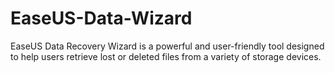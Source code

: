 # EaseUS-Data-Wizard
EaseUS Data Recovery Wizard is a powerful and user-friendly tool designed to help users retrieve lost or deleted files from a variety of storage devices.
